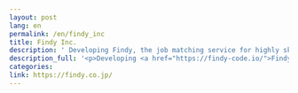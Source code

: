```yaml
---
layout: post
lang: en
permalink: /en/findy_inc
title: Findy Inc.
description: ' Developing Findy, the job matching service for highly skilled programmer based on the GitHub analysis score. (Open Roles) '
description_full: '<p>Developing <a href="https://findy-code.io/">Findy</a>, the job matching service for highly skilled programmer based on the GitHub analysis score. <a href="https://hrmos.co/pages/findy/jobs">(Open Roles)</a></p>'
categories: 
link: https://findy.co.jp/
---
```

